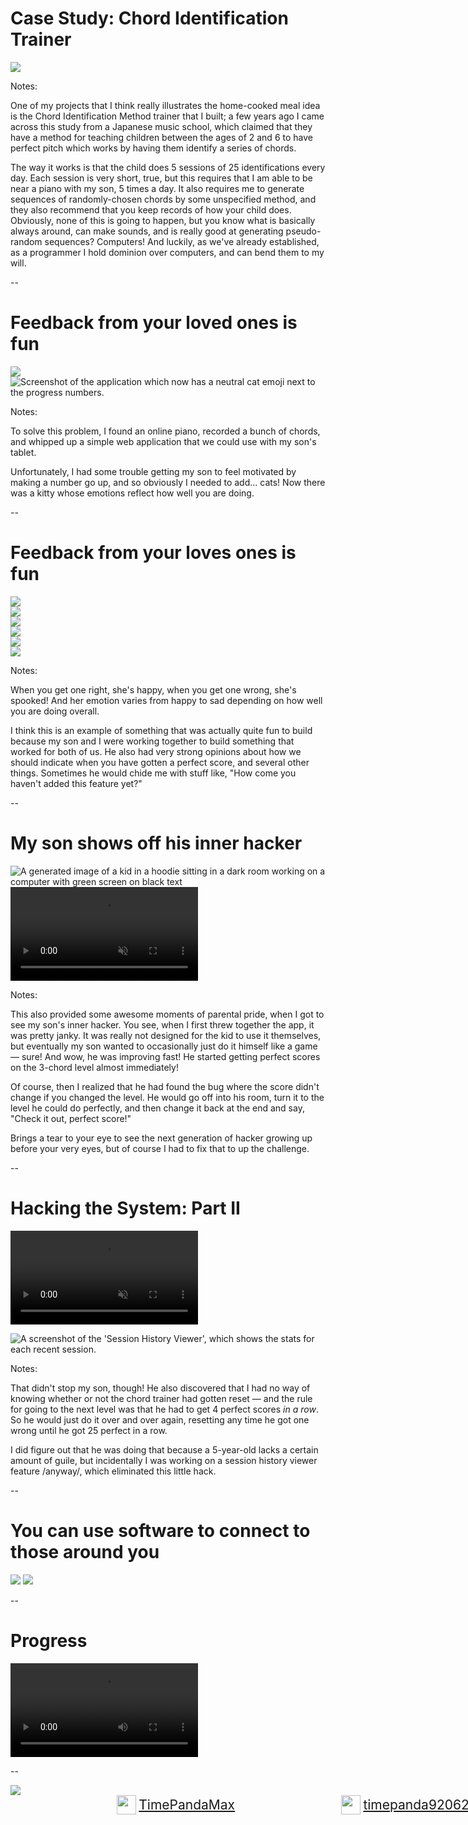 # Case Study: Chord Identification Trainer

<div class="centered-container">
<img src="images/screenshots/study_abstract_00.png"
     class="screenshot splash">
</div>

Notes:

One of my projects that I think really illustrates the home-cooked meal idea is the Chord Identification Method trainer that I built; a few years ago I came across this study from a Japanese music school, which claimed that they have a method for teaching children between the ages of 2 and 6 to have perfect pitch which works by having them identify a series of chords.

The way it works is that the child does 5 sessions of 25 identifications every day. Each session is very short, true, but this requires that I am able to be near a piano with my son, 5 times a day. It also requires me to generate sequences of randomly-chosen chords by some unspecified method, and they also recommend that you keep records of how your child does. Obviously, none of this is going to happen, but you know what is basically always around, can make sounds, and is really good at generating pseudo-random sequences? Computers! And luckily, as we've already established, as a programmer I hold dominion over computers, and can bend them to my will.

--

# Feedback from your loved ones is fun

<img src="images/screenshots/chord-trainer-v00-red-yellow.png"
     class="screenshot splash fragment nospace-fragment disappearing-fragment fade-out"
     data-fragment-index="0">
<img src="images/screenshots/chord-trainer-v02-cat-faces.png"
     class="screenshot splash fragment disappearing-fragment nospace-fragment fade-in"
     data-fragment-index="0"
     alt="Screenshot of the application which now has a neutral cat emoji next to the progress numbers."
/>

Notes:

To solve this problem, I found an online piano, recorded a bunch of chords, and whipped up a simple web application that we could use with my son's tablet.

Unfortunately, I had some trouble getting my son to feel motivated by making a number go up, and so obviously I needed to add... cats! Now there was a kitty whose emotions reflect how well you are doing.

--

# Feedback from your loves ones is fun

<div class="centered-container">
<div class="gallery two-high nospace-fragment disappearing-fragment fragment fade-out" data-fragment-index="0">
<div class="gallery-item">
    <img src="images/screenshots/chord-trainer-v02-cat-hearts.png" class="screenshot"/>
</div>
<div class="gallery-item">
    <img src="images/screenshots/chord-trainer-v02-cat-eek.png" class="screenshot"/>
</div>
</div>

<div class="gallery two-wide two-high fragment fade-in"
     data-fragment-index="0">
    <div class="gallery-item">
        <img src="images/screenshots/chord-trainer-v02-cat-faces-0-happy.png"
             class="screenshot"
        />
    </div>
    <div class="gallery-item">
        <img src="images/screenshots/chord-trainer-v02-cat-faces-1-neutral.png"
             class="screenshot"
             />
    </div>
    <div class="gallery-item">
        <img src="images/screenshots/chord-trainer-v02-cat-faces-2-mad.png"
             class="screenshot"
        />
    </div>
    <div class="gallery-item">
        <img src="images/screenshots/chord-trainer-v02-cat-faces-3-sad.png"
             class="screenshot"
             />
    </div>
<div>
</div>

Notes:

When you get one right, she's happy, when you get one wrong, she's spooked! And her emotion varies from happy to sad depending on how well you are doing overall.

I think this is an example of something that was actually quite fun to build because my son and I were working together to build something that worked for both of us. He also had very strong opinions about how we should indicate when you have gotten a perfect score, and several other things. Sometimes he would chide me with stuff like, "How come you haven't added this feature yet?"

--

# My son shows off his inner hacker

<div class="centered-container">
<img src="images/generated/hacker_kid.png"
     alt="A generated image of a kid in a hoodie sitting in a dark room working on a computer with green screen on black text"
     class="splash fragment disappearing-fragment nospace-fragment fade-out"
     data-fragment-index="0">

<video controls autoplay muted class="fragment disappearing-fragment nospace-fragment fade-in-and-out" data-fragment-index="0">
    <source src="videos/color_change_hack.webm"
            type="video/webm">
</video>
</div>

Notes:

This also provided some awesome moments of parental pride, when I got to see my son's inner hacker. You see, when I first threw together the app, it was pretty janky. It was really not designed for the kid to use it themselves, but eventually my son wanted to occasionally just do it himself like a game — sure! And wow, he was improving fast! He started getting perfect scores on the 3-chord level almost immediately!

Of course, then I realized that he had found the bug where the score didn't change if you changed the level. He would go off into his room, turn it to the level he could do perfectly, and then change it back at the end and say, "Check it out, perfect score!"

Brings a tear to your eye to see the next generation of hacker growing up before your very eyes, but of course I had to fix that to up the challenge.

--

# Hacking the System: Part II

<div class="centered-container">
<video controls autoplay muted class="fragment disappearing-fragment nospace-fragment fade-out" data-fragment-index="0">
    <source src="videos/reset_hack.webm"
            type="video/webm">
</video>

<img src="images/screenshots/chord-trainer-v03-session-history-viewer.png"
     class="splash screenshot nospace-fragment fragment fade-in"
     data-fragment-index="0"
     alt="A screenshot of the 'Session History Viewer', which shows the stats for each
         recent session."/>

</div>

Notes:

That didn't stop my son, though! He also discovered that I had no way of knowing whether or not the chord trainer had gotten reset — and the rule for going to the next level was that he had to get 4 perfect scores *in a row*. So he would just do it over and over again, resetting any time he got one wrong until he got 25 perfect in a row.

I did figure out that he was doing that because a 5-year-old lacks a certain amount of guile, but incidentally I was working on a session history viewer feature /anyway/, which eliminated this little hack.

--

# You can use software to connect to those around you

<div class="centered-container">
<img src="images/screenshots/chord-trainer-video-00.png"
     class="screenshot splash fragment nospace-fragment disappearing-fragment fade-out"
     data-fragment-index="0">
<img src="images/pictures/conference-photo.jpg"
     class="splash fragment nospace-fragment disappearing-fragment fade-in"
     data-fragment-index="0">
</div>

--

# Progress

<div class="centered-container">
<video controls>
    <source src="videos/chord_identification.webm"
            type="video/webm">
</video>
</div>

--

<style>
div#logo-container {
    display: flex;
    flex-direction: row;
    justify-content: space-evenly;
    width: 95dvw;
}

div.logo-entry {
    display: flex;
    flex-direction: row;
    align-items: center;
    font-size: 1.5em;
}

div.logo-entry img.logo {
    height: 1.5em;
    max-height: 1.5em;
    margin-right: 0.2em;
}

</style>

<div class="centered-container">
<img src="images/pictures/timepandamax_banner_like_and_subscribe.png"
     class="splash">

<div id="logo-container">
    <div class="logo-entry">
        <img src="external-images/logos/youtube.svg" class="logo"/>
        <a href="https://youtube.com/@TimePandaMax">TimePandaMax</a>
    </div>
    <div class="logo-entry">
        <img src="external-images/logos/twitch.svg" class="logo"/>
        <a href="https://twitch.tv/timepanda920621">timepanda920621</a>
    </div>
</div>
</div>
